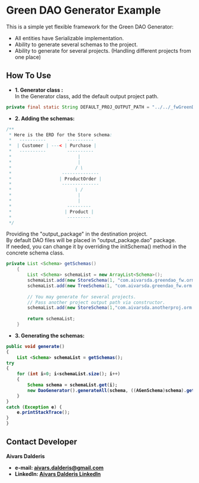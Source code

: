 Green DAO Generator Example
=====================
This is a simple yet flexible framework for the Green DAO Generator:
* All entities have Serializable implementation.
* Ability to generate several schemas to the project. 
* Ability to generate for several projects. (Handling different projects from one place)


How To Use
--------------

- <b>1. Generator class :</b>
<br>In the Generator class, add the default output project path.
```java
private final static String DEFAULT_PROJ_OUTPUT_PATH = "../../_fwGreenDAO/src";
```
- <b>2. Adding the schemas:</b>
```java
/**
 * Here is the ERD for the Store schema:
 *	 ----------        ----------
 *	| Customer | ---< | Purchase |
 *	 ----------        ----------
 *	                       |
 *						   |
 *						  / \
 *				     --------------
 *				    | ProductOrder |
 *				     --------------
 *						  \ /
 *						   |
 *						   |
 *				       ---------
 *				      | Product |
 *				       ---------	
 */
```

Providing the "output_package" in the destination project.
<br>By default DAO files will be placed in "output_package.dao" package.
<br>If needed, you can change it by overriding the initSchema() method in the concrete schema class.
```java
private List <Schema> getSchemas()
	{
		List <Schema> schemaList = new ArrayList<Schema>();
		schemaList.add(new StoreSchema(1, "com.aivarsda.greendao_fw.orm.store",DEFAULT_PROJ_OUTPUT_PATH));
		schemaList.add(new TreeSchema(1, "com.aivarsda.greendao_fw.orm.tree",DEFAULT_PROJ_OUTPUT_PATH));
		
		// You may generate for several projects.
		// Pass another project output path via constructor.
		schemaList.add(new StoreSchema(1,"com.aivarsda.anotherproj.orm.store","../../_anotherproj/src"));
		
		return schemaList;
	}
```
 
- <b>3. <b>Generating the schemas:</b>
 
```java
public void generate()
{
	List <Schema> schemaList = getSchemas();
try 
{
	for (int i=0; i<schemaList.size(); i++)
	{
		Schema schema = schemaList.get(i);
		new DaoGenerator().generateAll(schema, ((AGenSchema)schema).getOutRelativePath());
	}
} 
catch (Exception e) {
    e.printStackTrace();
}
}
```


## Contact Developer
Aivars Dalderis
* e-mail: <aivars.dalderis@gmail.com>
* LinkedIn: [Aivars Dalderis LinkedIn](http://il.linkedin.com/in/aivarsd)

